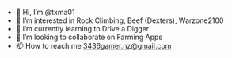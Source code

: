 - 👋 Hi, I’m @txma01
- 👀 I’m interested in Rock Climbing, Beef (Dexters), Warzone2100
- 🌱 I’m currently learning to Drive a Digger
- 💞️ I’m looking to collaborate on Farming Apps
- 📫 How to reach me 3436gamer.nz@gmail.com

<!---
txma01/txma01 is a ✨ special ✨ repository because its `README.md` (this file) appears on your GitHub profile.
You can click the Preview link to take a look at your changes.
--->
